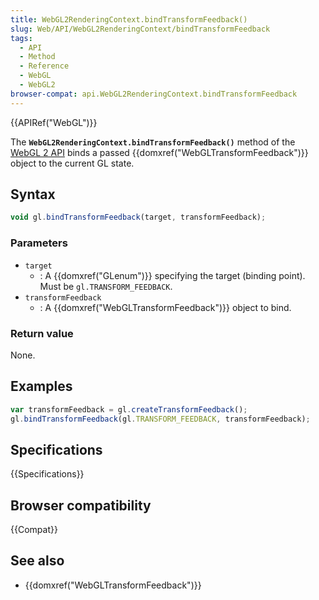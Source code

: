 ```yaml
---
title: WebGL2RenderingContext.bindTransformFeedback()
slug: Web/API/WebGL2RenderingContext/bindTransformFeedback
tags:
  - API
  - Method
  - Reference
  - WebGL
  - WebGL2
browser-compat: api.WebGL2RenderingContext.bindTransformFeedback
---
```

{{APIRef("WebGL")}}

The **`WebGL2RenderingContext.bindTransformFeedback()`** method
of the [WebGL 2 API](/en-US/docs/Web/API/WebGL_API) binds a
passed {{domxref("WebGLTransformFeedback")}} object to the current GL state.

## Syntax

```js
void gl.bindTransformFeedback(target, transformFeedback);
```

### Parameters

- `target`
  - : A {{domxref("GLenum")}} specifying the target (binding point). Must be
    `gl.TRANSFORM_FEEDBACK`.
- `transformFeedback`
  - : A {{domxref("WebGLTransformFeedback")}} object to bind.

### Return value

None.

## Examples

```js
var transformFeedback = gl.createTransformFeedback();
gl.bindTransformFeedback(gl.TRANSFORM_FEEDBACK, transformFeedback);
```

## Specifications

{{Specifications}}

## Browser compatibility

{{Compat}}

## See also

- {{domxref("WebGLTransformFeedback")}}
